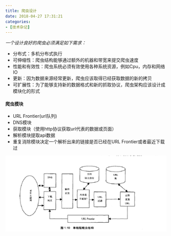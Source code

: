 ```yaml
---
title: 爬虫设计
date: 2018-04-27 17:31:21
categories: 
- [技术杂记]
---
```



*一个设计良好的爬虫必须满足如下需求：*

- 分布式：多机分布式执行
- 可伸缩性：爬虫结构能够通过额外的机器和带宽来提交爬虫速度
- 性能和有效性：爬虫系统必须有效使用各种系统资源，例如Cpu，内存和网络IO
- 更新：因为数据来源经常更新，爬虫应该取得已经获取数据的新的拷贝
- 可扩展性：为了能够支持新的数据格式和新的抓取协议，爬虫架构应该设计成模块化的形式

#### 爬虫模块

- URL Frontier(url队列)
- DNS模块
- 获取模块（使用http协议获取url代表的数据或页面）
- 解析模块提取api数据
- 重复消除模块决定一个解析出来的链接是否已经在URL Frontier或者最近下载过

![爬虫设计](爬虫设计/1524821269.png)